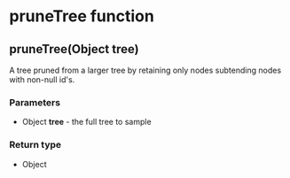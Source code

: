 pruneTree function
==================
pruneTree(Object **tree**)
--------------------------

A tree pruned from a larger tree by retaining only nodes subtending nodes with non-null id's.

### Parameters

- Object **tree** - the full tree to sample

### Return type

- Object



